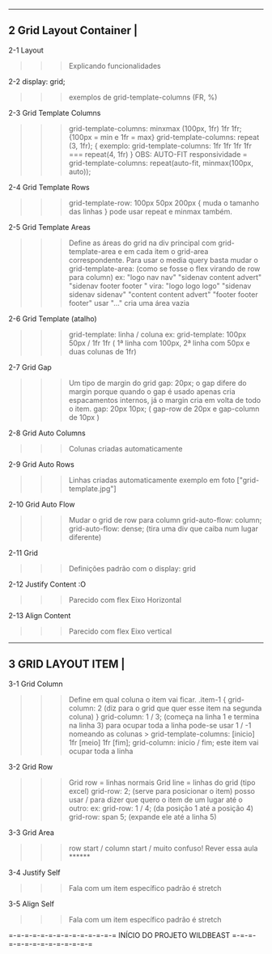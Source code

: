 ----------------------------
  2 Grid Layout Container  |
----------------------------


2-1 Layout 
>>> Explicando funcionalidades

2-2 display: grid;
>>> exemplos de grid-template-columns (FR, %)

2-3 Grid Template Columns 
>>> grid-template-columns: minxmax (100px, 1fr) 1fr 1fr;    {100px = min e 1fr = max}
>>> grid-template-columns: repeat (3, 1fr);    {  exemplo: grid-template-columns: 1fr 1fr 1fr 1fr    ===  repeat(4, 1fr)   }  OBS: AUTO-FIT
>>> responsividade = grid-template-columns: repeat(auto-fit, minmax(100px, auto));

2-4 Grid Template Rows
>>> grid-template-row: 100px 50px 200px { muda o tamanho das linhas }
>>> pode usar repeat e minmax também.

2-5 Grid Template Areas 
>>> Define as áreas do grid na div principal com grid-template-area e em cada item o grid-area correspondente.
>>> Para usar o media query basta mudar o grid-template-area: (como se fosse o flex virando de row para column)
>>> ex: "logo nav nav"
>>>     "sidenav content advert"
>>>     "sidenav footer footer "
>>> vira: 
>>>     "logo logo logo"
>>>     "sidenav sidenav sidenav"
>>>     "content content advert"
>>>     "footer footer footer"
>>> usar "..." cria uma área vazia

2-6 Grid Template (atalho)
>>> grid-template: linha / coluna
>>> ex: grid-template: 100px 50px / 1fr 1fr ( 1ª linha com 100px, 2ª linha com 50px e duas colunas de 1fr)

2-7 Grid Gap 
>>> Um tipo de margin do grid 
>>> gap: 20px;
>>> o gap difere do margin porque quando o gap é usado apenas cria espacamentos internos, já o margin cria em volta de todo o item.
>>> gap: 20px 10px; ( gap-row de 20px e gap-column de 10px )

2-8 Grid Auto Columns
>>> Colunas criadas automaticamente

2-9 Grid Auto Rows
>>> Linhas criadas automaticamente
>>> exemplo em foto ["grid-template.jpg"] 

2-10 Grid Auto Flow
>>> Mudar o grid de row para column grid-auto-flow: column;
>>> grid-auto-flow: dense; (tira uma div que caiba num lugar diferente)

2-11 Grid
>>> Definições padrão com o display: grid

2-12 Justify Content :O
>>> Parecido com flex
>>> Eixo Horizontal

2-13 Align Content
>>> Parecido com flex
>>> Eixo vertical 


-----------------------
  3 GRID LAYOUT ITEM  |
-----------------------

3-1 Grid Column
>>> Define em qual coluna o item vai ficar.
>>> .item-1 { grid-column: 2 (diz para o grid que quer esse item na segunda coluna) }
>>> grid-column: 1 / 3; (começa na linha 1 e termina na linha 3) para ocupar toda a linha pode-se usar 1 / -1
>>> nomeando as colunas > grid-template-columns: [inicio] 1fr [meio] 1fr [fim];
>>> grid-column: inicio / fim; este item vai ocupar toda a linha

3-2 Grid Row
>>> Grid row = linhas normais
>>> Grid line = linhas do grid (tipo excel)
>>> grid-row: 2; (serve para posicionar o item)
>>> posso usar / para dizer que quero o item de um lugar até o outro: ex: grid-row: 1 / 4;  (da posição 1 até a posição 4)
>>> grid-row: span 5; (expande ele até a linha 5)


3-3 Grid Area
>>> row start / column start / muito confuso!
>>> Rever essa aula ******

3-4 Justify Self 
>>> Fala com um item específico 
>>> padrão é stretch

3-5 Align Self 
>>> Fala com um item específico
>>> padrão é stretch


=-=-=-=-=-=-=-=-=-=-=-=-=-= INÍCIO DO PROJETO WILDBEAST =-=-=-=-=-=-=-=-=-=-=-=-=-=




